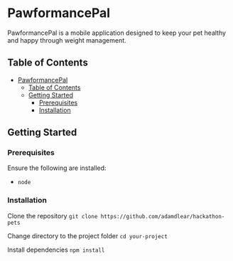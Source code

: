# PawformancePal

PawformancePal is a mobile application designed to keep your pet healthy and happy through weight management.

## Table of Contents
- [PawformancePal](#pawformancepal)
  - [Table of Contents](#table-of-contents)
  - [Getting Started](#getting-started)
    - [Prerequisites](#prerequisites)
    - [Installation](#installation)

## Getting Started

### Prerequisites
Ensure the following are installed:
* `node`

### Installation
Clone the repository
    `git clone https://github.com/adamdlear/hackathon-pets`

Change directory to the project folder
    `cd your-project`

Install dependencies
    `npm install`